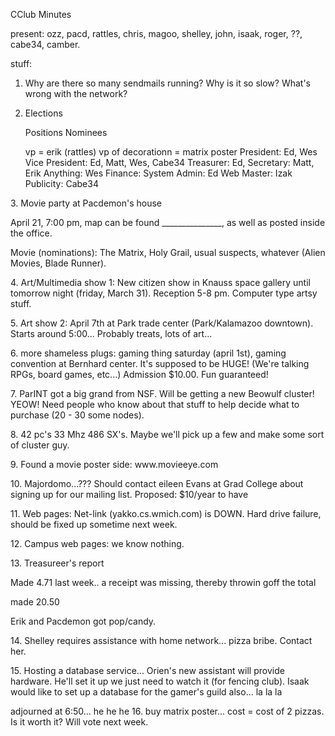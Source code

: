 CClub Minutes </p><p>
present: ozz, pacd, rattles, chris, magoo, shelley, john, isaak, roger, ??, cabe34, camber. </p><p>
stuff: </p><p>
1. Why are there so many sendmails running?  Why is it so slow?  What's wrong with the network? </p><p>
2. Elections </p><p>
   Positions           Nominees </p><p>
vp = erik (rattles) vp of decorationn = matrix poster      President:       Ed, Wes         Vice President:  Ed, Matt, Wes, Cabe34         Treasurer:       Ed,         Secretary:       Matt, Erik         Anything:        Wes         Finance:         System Admin:    Ed         Web Master:      Izak         Publicity:       Cabe34 </p><p>
</p><p>
3. Movie party at Pacdemon's house  </p><p>
   April 21, 7:00 pm, map can be found _______________, as well as posted inside the office. </p><p>
   Movie (nominations): The Matrix, Holy Grail, usual suspects, whatever (Alien Movies, Blade Runner).   </p><p>
4. Art/Multimedia show 1: New citizen show in Knauss space gallery until tomorrow night (friday, March 31).  Reception 5-8 pm.  Computer type artsy stuff. </p><p>
5. Art show 2: April 7th at Park trade center (Park/Kalamazoo downtown).  Starts around 5:00...  Probably treats, lots of art...  </p><p>
6. more shameless plugs: gaming thing saturday (april 1st), gaming convention at Bernhard center.  It's supposed to be HUGE!  (We're talking RPGs, board games, etc...)  Admission $10.00.  Fun guaranteed! </p><p>
7. ParINT got a big grand from NSF.  Will be getting a new Beowulf cluster! YEOW!  Need people who know about that stuff to help decide what to purchase (20 - 30 some nodes).   </p><p>
8. 42 pc's 33 Mhz 486 SX's.  Maybe we'll pick up a few and make some sort of cluster guy.   </p><p>
9. Found a movie poster side: www.movieeye.com </p><p>
</p><p>
10. Majordomo...??? Should contact eileen Evans at Grad College about signing up for our mailing list.  Proposed: $10/year to have  </p><p>
11. Web pages: Net-link (yakko.cs.wmich.com) is DOWN.  Hard drive failure, should be fixed up sometime next week. </p><p>
12. Campus web pages: we know nothing.   </p><p>
13. Treasureer's report </p><p>
Made 4.71 last week.. a receipt was missing, thereby throwin goff the total </p><p>
made 20.50 </p><p>
Erik and Pacdemon got pop/candy.  </p><p>
14. Shelley requires assistance with home network... pizza bribe.  Contact her. </p><p>
15. Hosting a database service...  Orien's new assistant will provide hardware.  He'll set it up we just need to watch it (for fencing club).  Isaak would like to set up a database for the gamer's guild also...  la la la </p><p>
adjourned at 6:50... he he he   16. buy matrix poster... cost = cost of 2 pizzas.  Is it worth it?  Will vote next week.  </p><p>
</p><p>
</p><p>
</p><p>
  </p>
